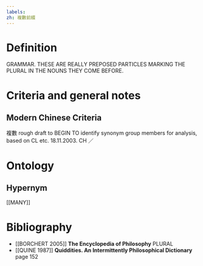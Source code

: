 ```yaml
---
labels: 
zh: 複數前綴
---
```


# Definition
GRAMMAR. THESE ARE REALLY PREPOSED PARTICLES MARKING THE PLURAL IN THE NOUNS THEY COME BEFORE.
# Criteria and general notes
## Modern Chinese Criteria
複數
rough draft to BEGIN TO identify synonym group members for analysis, based on CL etc. 18.11.2003. CH ／
# Ontology

## Hypernym
[[MANY]]
# Bibliography
- [[BORCHERT 2005]]
**The Encyclopedia of Philosophy** 
PLURAL
- [[QUINE 1987]]
**Quiddities. An Intermittently Philosophical Dictionary** page 152
